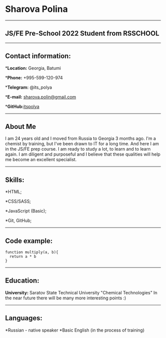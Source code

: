 # Sharova Polina


****


## JS/FE Pre-School 2022 Student from RSSCHOOL

****

## Contact information:


\*__Location:__ Georgia, Batumi


\*__Phone:__ +995-599-120-974


\*__Telegram:__ @its_polya


\*__E-mail:__ sharova.polin@gmail.com


\*__GitHub:__[itspolya](https://github.com/itspolya)



****

## About Me
I am 24 years old and I moved from Russia to Georgia 3 months ago. I'm a chemist by training, but I've been drawn to IT for a long time. And here I am in the JS/FE prep course. I am ready to study a lot, to learn and to learn again. I am diligent and purposeful and I believe that these qualities will help me become an excellent specialist.



****

## Skills:


\*HTML;


\*CSS/SASS;


\*JavaScript (Basic);


\*Git, GitHub;



*********

## Code example:
```
function multiply(a, b){
  return a * b
}
```
***********
## Education:
__University:__ Saratov State Technical University "Chemical Technologies"
In the near future there will be many more interesting points :)
******
## Languages:
*Russian - native speaker
*Basic English (in the process of training)
